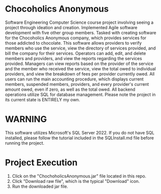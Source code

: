 # Chocoholics Anonymous
Software Engineering Computer Science course project involving seeing a project through ideation and creation. Implemented Agile software development with five other group members. Tasked with creating software for the Chocoholics Anonymous company, which provides services for those addicted to chocolate. This software allows providers to verify members who use the service, view the directory of services provided, and bill the company for their services. Operators can add, edit, and delete members and providers, and view the reports regarding the services provided. Managers can view reports based on the provider of the service and the member who received the service, view the total owed to individual providers, and view the breakdown of fees per provider currently owed. All users can run the main accounting procedure, which displays current members, suspended members, providers, and every provider's current amount owed, even if zero, as well as the total owed. All backend operations utilize SQL for database management. Please note the project in its current state is ENTIRELY my own.
# WARNING
This software utilizes Microsoft's SQL Server 2022. If you do not have SQL installed, please follow the tutorial included in the SQLInstall.md file before running the project.
# Project Execution
1. Click on the "ChochoholicsAnonymous.jar" file located in this repo.
2. Click "Download raw file", which is the typical "Download" icon.
3. Run the downloaded jar file.



